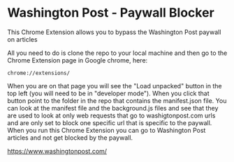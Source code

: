 # Washington Post - Paywall Blocker

This Chrome Extension allows you to bypass the Washington Post paywall on articles
 
All you need to do is clone the repo to your local machine and then go to the Chrome Extension page in Google chrome, here:
```
chrome://extensions/
```

When you are on that page you will see the "Load unpacked" button in the top left (you will need to be in "developer mode"). When you click that button point to the folder in the repo that contains the manifest.json file.  You can look at the manifest file and the background.js files and see that they are used to look at only web requests that go to washigtonpost.com urls and are only set to block one specific url that is specific to the paywall.  When you run this Chrome Extension you can go to Washington Post articles and not get blocked by the paywall.

https://www.washingtonpost.com/
